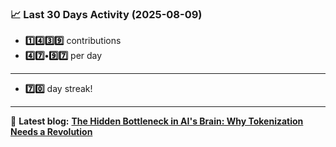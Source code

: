 <!--START_STATS-->
### 📈 Last 30 Days Activity (2025-08-09)  
- **1️⃣4️⃣3️⃣9️⃣** contributions  
- **4️⃣7️⃣•9️⃣7️⃣** per day
---
- **7️⃣0️⃣** day streak!
---
📝 **Latest blog:** [**The Hidden Bottleneck in AI's Brain: Why Tokenization Needs a Revolution**](https://andriak.com/blog/tokenization-revolution)
<!--END_STATS-->
